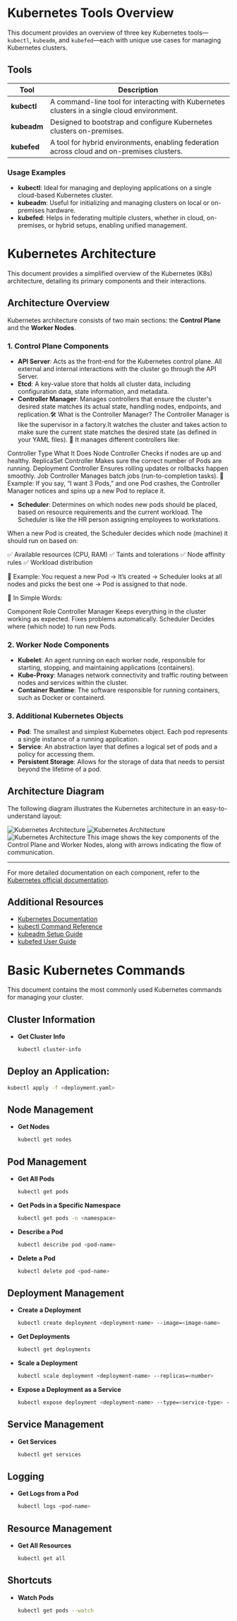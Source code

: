 
# Kubernetes Tools Overview

This document provides an overview of three key Kubernetes tools—`kubectl`, `kubeadm`, and `kubefed`—each with unique use cases for managing Kubernetes clusters.

## Tools

| Tool      | Description                                                                                  |
|-----------|----------------------------------------------------------------------------------------------|
| **kubectl**  | A command-line tool for interacting with Kubernetes clusters in a single cloud environment. |
| **kubeadm**  | Designed to bootstrap and configure Kubernetes clusters on-premises.                       |
| **kubefed**  | A tool for hybrid environments, enabling federation across cloud and on-premises clusters.  |

### Usage Examples

- **kubectl**: Ideal for managing and deploying applications on a single cloud-based Kubernetes cluster.
- **kubeadm**: Useful for initializing and managing clusters on local or on-premises hardware.
- **kubefed**: Helps in federating multiple clusters, whether in cloud, on-premises, or hybrid setups, enabling unified management.

# Kubernetes Architecture

This document provides a simplified overview of the Kubernetes (K8s) architecture, detailing its primary components and their interactions.

## Architecture Overview

Kubernetes architecture consists of two main sections: the **Control Plane** and the **Worker Nodes**.

### 1. Control Plane Components
   - **API Server**: Acts as the front-end for the Kubernetes control plane. All external and internal interactions with the cluster go through the API Server.
   - **Etcd**: A key-value store that holds all cluster data, including configuration data, state information, and metadata.
   - **Controller Manager**: Manages controllers that ensure the cluster's desired state matches its actual state, handling nodes, endpoints, and replication.🛠️ What is the Controller Manager?
     The Controller Manager is like the supervisor in a factory.It watches the cluster and takes action to make sure the current state matches the desired state (as defined in your YAML files).
     🧠 It manages different controllers like:

Controller Type	What It Does
Node Controller	Checks if nodes are up and healthy.
ReplicaSet Controller	Makes sure the correct number of Pods are running.
Deployment Controller	Ensures rolling updates or rollbacks happen smoothly.
Job Controller	Manages batch jobs (run-to-completion tasks).
📌 Example:
If you say, “I want 3 Pods,” and one Pod crashes, the Controller Manager notices and spins up a new Pod to replace it.




   - **Scheduler**: Determines on which nodes new pods should be placed, based on resource requirements and the current workload.
The Scheduler is like the HR person assigning employees to workstations.

When a new Pod is created, the Scheduler decides which node (machine) it should run on based on:

✅ Available resources (CPU, RAM)
✅ Taints and tolerations
✅ Node affinity rules
✅ Workload distribution

📌 Example:
You request a new Pod → It’s created → Scheduler looks at all nodes and picks the best one → Pod is assigned to that node.

🧠 In Simple Words:

Component	Role
Controller Manager	Keeps everything in the cluster working as expected. Fixes problems automatically.
Scheduler	Decides where (which node) to run new Pods.

### 2. Worker Node Components
   - **Kubelet**: An agent running on each worker node, responsible for starting, stopping, and maintaining applications (containers).
   - **Kube-Proxy**: Manages network connectivity and traffic routing between nodes and services within the cluster.
   - **Container Runtime**: The software responsible for running containers, such as Docker or containerd.

### 3. Additional Kubernetes Objects
   - **Pod**: The smallest and simplest Kubernetes object. Each pod represents a single instance of a running application.
   - **Service**: An abstraction layer that defines a logical set of pods and a policy for accessing them.
   - **Persistent Storage**: Allows for the storage of data that needs to persist beyond the lifetime of a pod.

## Architecture Diagram

The following diagram illustrates the Kubernetes architecture in an easy-to-understand layout:

![Kubernetes Architecture](k8s_architecture.png)
![Kubernetes Architecture](k8s.png)
![Kubernetes Architecture](k8z.jpg)
This image shows the key components of the Control Plane and Worker Nodes, along with arrows indicating the flow of communication.

---

For more detailed documentation on each component, refer to the [Kubernetes official documentation](https://kubernetes.io/docs/).

## Additional Resources

- [Kubernetes Documentation](https://kubernetes.io/docs/)
- [kubectl Command Reference](https://kubernetes.io/docs/reference/kubectl/)
- [kubeadm Setup Guide](https://kubernetes.io/docs/setup/production-environment/tools/kubeadm/install-kubeadm/)
- [kubefed User Guide](https://kubernetes.io/docs/tasks/federation/federation/)


# Basic Kubernetes Commands

This document contains the most commonly used Kubernetes commands for managing your cluster.

## Cluster Information

- **Get Cluster Info**
  ```bash
  kubectl cluster-info
  ```
## Deploy an Application:

```bash
kubectl apply -f <deployment.yaml>
```

## Node Management

- **Get Nodes**
  ```bash
  kubectl get nodes
  ```

## Pod Management

- **Get All Pods**
  ```bash
  kubectl get pods
  ```

- **Get Pods in a Specific Namespace**
  ```bash
  kubectl get pods -n <namespace>
  ```

- **Describe a Pod**
  ```bash
  kubectl describe pod <pod-name>
  ```

- **Delete a Pod**
  ```bash
  kubectl delete pod <pod-name>
  ```

## Deployment Management

- **Create a Deployment**
  ```bash
  kubectl create deployment <deployment-name> --image=<image-name>
  ```

- **Get Deployments**
  ```bash
  kubectl get deployments
  ```

- **Scale a Deployment**
  ```bash
  kubectl scale deployment <deployment-name> --replicas=<number>
  ```

- **Expose a Deployment as a Service**
  ```bash
  kubectl expose deployment <deployment-name> --type=<service-type> --port=<port>
  ```

## Service Management

- **Get Services**
  ```bash
  kubectl get services
  ```

## Logging

- **Get Logs from a Pod**
  ```bash
  kubectl logs <pod-name>
  ```

## Resource Management

- **Get All Resources**
  ```bash
  kubectl get all
  ```

## Shortcuts

- **Watch Pods**
  ```bash
  kubectl get pods --watch
  ```
